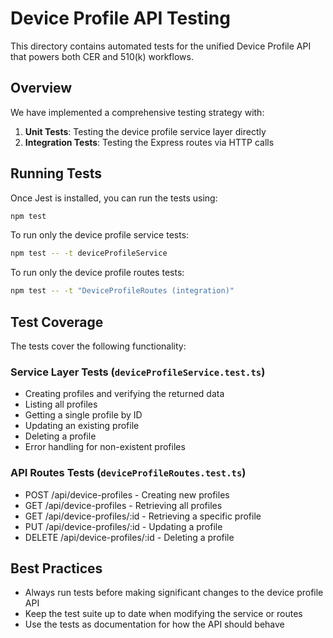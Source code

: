 # Device Profile API Testing

This directory contains automated tests for the unified Device Profile API that powers both CER and 510(k) workflows.

## Overview

We have implemented a comprehensive testing strategy with:

1. **Unit Tests**: Testing the device profile service layer directly
2. **Integration Tests**: Testing the Express routes via HTTP calls

## Running Tests

Once Jest is installed, you can run the tests using:

```bash
npm test
```

To run only the device profile service tests:

```bash
npm test -- -t deviceProfileService
```

To run only the device profile routes tests:

```bash
npm test -- -t "DeviceProfileRoutes (integration)"
```

## Test Coverage

The tests cover the following functionality:

### Service Layer Tests (`deviceProfileService.test.ts`)

- Creating profiles and verifying the returned data
- Listing all profiles
- Getting a single profile by ID
- Updating an existing profile
- Deleting a profile
- Error handling for non-existent profiles

### API Routes Tests (`deviceProfileRoutes.test.ts`)

- POST /api/device-profiles - Creating new profiles
- GET /api/device-profiles - Retrieving all profiles
- GET /api/device-profiles/:id - Retrieving a specific profile
- PUT /api/device-profiles/:id - Updating a profile
- DELETE /api/device-profiles/:id - Deleting a profile

## Best Practices

- Always run tests before making significant changes to the device profile API
- Keep the test suite up to date when modifying the service or routes
- Use the tests as documentation for how the API should behave